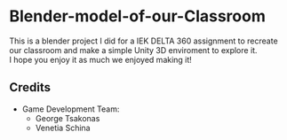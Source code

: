# Blender-model-of-our-Classroom
This is a blender project I did for a IEK DELTA 360 assignment to recreate our classroom and make a simple Unity 3D enviroment to explore it. <br>
I hope you enjoy it as much we enjoyed making it!
## Credits
- Game Development Team:
  - George Tsakonas
  - Venetia Schina
